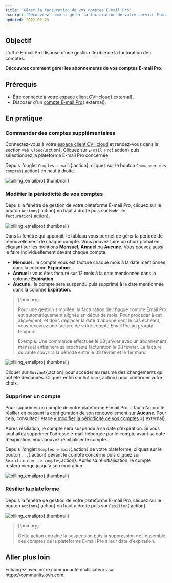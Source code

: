 ```yaml
---
title: 'Gérer la facturation de vos comptes E-mail Pro'
excerpt: 'Découvrez comment gérer la facturation de votre service E-mail Pro'
updated: 2022-02-23
---
```


## Objectif

L'offre E-mail Pro dispose d'une gestion flexible de la facturation des comptes.

**Découvrez comment gérer les abonnements de vos comptes E-mail Pro.**

## Prérequis

- Être connecté à votre [espace client OVHcloud](https://www.ovh.com/auth/?action=gotomanager&from=https://www.ovh.com/fr/&ovhSubsidiary=fr){.external}.
- Disposer d'un [compte E-mail Pro](https://www.ovhcloud.com/fr/emails/email-pro/){.external}.

## En pratique

### Commander des comptes supplémentaires

Connectez-vous à votre [espace client OVHcloud](https://www.ovh.com/auth/?action=gotomanager&from=https://www.ovh.com/fr/&ovhSubsidiary=fr) et rendez-vous dans la section `Web Cloud`{.action}. Cliquez sur `E-mail Pro`{.action} puis sélectionnez la plateforme E-mail Pro concernée.

Depuis l'onglet `Comptes e-mail`{.action}, cliquez sur le bouton `Commander des comptes`{.action} en haut à droite.

![billing_emailpro](billing-emailpro-01.png){.thumbnail}

### Modifier la périodicité de vos comptes <a name="periodicity"></a>

Depuis la fenêtre de gestion de votre plateforme E-mail Pro, cliquez sur le bouton `Actions`{.action} en haut à droite puis sur `Mode de facturation`{.action}. 

![billing_emailpro](billing-emailpro-02.png){.thumbnail}

Dans la fenêtre qui apparait, le tableau vous permet de gérer la période de renouvellement de chaque compte. Vous pouvez faire un choix global en cliquant sur les mentions **Mensuel**,  **Annuel** ou **Aucune**. 
Vous pouvez aussi le faire individuellement devant chaque compte.

- **Mensuel** : le compte vous est facturé chaque mois à la date mentionnée dans la colonne **Expiration**.
- **Annuel** : vous êtes facturé sur 12 mois à la date mentionnée dans la colonne **Expiration**.
- **Aucune** : le compte sera suspendu puis supprimé à la date mentionnée dans la colonne **Expiration**.

> [!primary]
>
> Pour une gestion simplifée, la facturation de chaque compte Email Pro est automatiquement alignée en début de mois. Pour procéder à cet alignement, et donc déplacer la date d'abonnement le cas échéant, vous recevrez une facture de votre compte Email Pro au prorata temporis.
>
>Exemple: Une commande effectuée le 08 janvier avec un abonnement mensuel entraînera sa prochaine facturation le 08 février. La facture suivante couvrira la période entre le 08 février et le 1er mars.

![billing_emailpro](billing-emailpro-03.png){.thumbnail}

Cliquer sur `Suivant`{.action} pour accéder au résumé des changements qui ont été demandés. Cliquez enfin sur `Valider`{.action} pour confirmer votre choix.

### Supprimer un compte <a name="deletion"></a>

Pour supprimer un compte de votre plateforme E-mail Pro, il faut d'abord le résilier en passant la configuration de son renouvellement sur **Aucune**. Pour cela, consultez l'étape [« modifier la périodicité de vos comptes »](#periodicity.){.external}.

Après résiliation, le compte sera suspendu à sa date d'expiration. Si vous souhaitez supprimer l'adresse e-mail hébergée par le compte avant sa date d'expiration, vous pouvez réinitialiser le compte.

Depuis l'onglet `Comptes e-mail`{.action} de votre plateforme, cliquez sur le bouton `...`{.action} devant le compte concerné puis cliquez sur `Réinitialiser ce compte`{.action}. Après sa réinitialisation, le compte restera vierge jusqu'à son expiration.

![billing_emailpro](billing-emailpro-04.png){.thumbnail}

### Résilier la plateforme

Depuis la fenêtre de gestion de votre plateforme E-mail Pro, cliquez sur le bouton `Actions`{.action} en haut à droite puis sur `Résilier`{.action}. 

![billing_emailpro](billing-emailpro-05.png){.thumbnail}

> [!primary]
>
> Cette action entraine la suspension puis la suppression de l'ensemble des comptes de la plateforme E-mail Pro à leur date d'expiration.

## Aller plus loin

Échangez avec notre communauté d'utilisateurs sur <https://community.ovh.com>.
